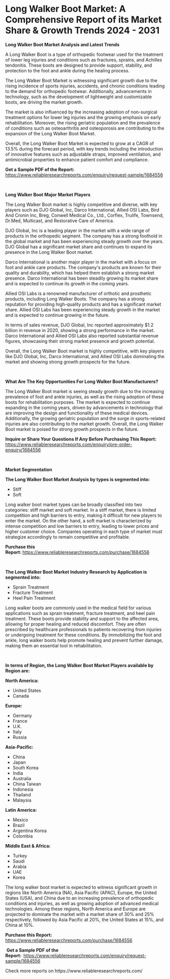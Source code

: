 <p><h1>Long Walker Boot Market: A Comprehensive Report of its Market Share & Growth Trends 2024 - 2031</h1></p><p><strong>Long Walker Boot Market Analysis and Latest Trends</strong></p>
<p><p>A Long Walker Boot is a type of orthopedic footwear used for the treatment of lower leg injuries and conditions such as fractures, sprains, and Achilles tendonitis. These boots are designed to provide support, stability, and protection to the foot and ankle during the healing process.</p><p>The Long Walker Boot Market is witnessing significant growth due to the rising incidence of sports injuries, accidents, and chronic conditions leading to the demand for orthopedic footwear. Additionally, advancements in technology, such as the development of lightweight and customizable boots, are driving the market growth.</p><p>The market is also influenced by the increasing adoption of non-surgical treatment options for lower leg injuries and the growing emphasis on early rehabilitation. Moreover, the rising geriatric population and the prevalence of conditions such as osteoarthritis and osteoporosis are contributing to the expansion of the Long Walker Boot Market.</p><p>Overall, the Long Walker Boot Market is expected to grow at a CAGR of 13.5% during the forecast period, with key trends including the introduction of innovative features such as adjustable straps, improved ventilation, and antimicrobial properties to enhance patient comfort and compliance.</p></p>
<p><strong>Get a Sample PDF of the Report:&nbsp;</strong> <a href="https://www.reliableresearchreports.com/enquiry/request-sample/1684556">https://www.reliableresearchreports.com/enquiry/request-sample/1684556</a></p>
<p>&nbsp;</p>
<p><strong>Long Walker Boot Major Market Players</strong></p>
<p><p>The Long Walker Boot market is highly competitive and diverse, with key players such as DJO Global, Inc, Darco International, Allied OSI Labs, Bird And Cronin Inc, Breg, Conwell Medical Co., Ltd., Corflex, Trulife, Townsend, Dr.Med, Multicast, and Restorative Care of America.</p><p>DJO Global, Inc is a leading player in the market with a wide range of products in the orthopedic segment. The company has a strong foothold in the global market and has been experiencing steady growth over the years. DJO Global has a significant market share and continues to expand its presence in the Long Walker Boot market.</p><p>Darco International is another major player in the market with a focus on foot and ankle care products. The company's products are known for their quality and durability, which has helped them establish a strong market presence. Darco International has been steadily growing its market share and is expected to continue its growth in the coming years.</p><p>Allied OSI Labs is a renowned manufacturer of orthotic and prosthetic products, including Long Walker Boots. The company has a strong reputation for providing high-quality products and has a significant market share. Allied OSI Labs has been experiencing steady growth in the market and is expected to continue growing in the future.</p><p>In terms of sales revenue, DJO Global, Inc reported approximately $1.2 billion in revenue in 2020, showing a strong performance in the market. Darco International and Allied OSI Labs also reported substantial revenue figures, showcasing their strong market presence and growth potential.</p><p>Overall, the Long Walker Boot market is highly competitive, with key players like DJO Global, Inc, Darco International, and Allied OSI Labs dominating the market and showing strong growth prospects for the future.</p></p>
<p>&nbsp;</p>
<p><strong>What Are The Key Opportunities For Long Walker Boot Manufacturers?</strong></p>
<p><p>The Long Walker Boot market is seeing steady growth due to the increasing prevalence of foot and ankle injuries, as well as the rising adoption of these boots for rehabilitation purposes. The market is expected to continue expanding in the coming years, driven by advancements in technology that are improving the design and functionality of these medical devices. Additionally, the growing geriatric population and the surge in sports-related injuries are also contributing to the market growth. Overall, the Long Walker Boot market is poised for strong growth prospects in the future.</p></p>
<p><strong>Inquire or Share Your Questions If Any Before Purchasing This Report:</strong> <a href="https://www.reliableresearchreports.com/enquiry/pre-order-enquiry/1684556">https://www.reliableresearchreports.com/enquiry/pre-order-enquiry/1684556</a></p>
<p>&nbsp;</p>
<p><strong>Market Segmentation</strong></p>
<p><strong>The Long Walker Boot Market Analysis by types is segmented into:</strong></p>
<p><ul><li>Stiff</li><li>Soft</li></ul></p>
<p><p>Long walker boot market types can be broadly classified into two categories: stiff market and soft market. In a stiff market, there is limited competition and high barriers to entry, making it difficult for new players to enter the market. On the other hand, a soft market is characterized by intense competition and low barriers to entry, leading to lower prices and higher customer choice. Companies operating in each type of market must strategize accordingly to remain competitive and profitable.</p></p>
<p><strong>Purchase this Report:&nbsp;</strong><a href="https://www.reliableresearchreports.com/purchase/1684556">https://www.reliableresearchreports.com/purchase/1684556</a></p>
<p>&nbsp;</p>
<p><strong>The Long Walker Boot Market Industry Research by Application is segmented into:</strong></p>
<p><ul><li>Sprain Treatment</li><li>Fracture Treatment</li><li>Heel Pain Treatment</li></ul></p>
<p><p>Long walker boots are commonly used in the medical field for various applications such as sprain treatment, fracture treatment, and heel pain treatment. These boots provide stability and support to the affected area, allowing for proper healing and reduced discomfort. They are often prescribed by healthcare professionals to patients recovering from injuries or undergoing treatment for these conditions. By immobilizing the foot and ankle, long walker boots help promote healing and prevent further damage, making them an essential tool in rehabilitation.</p></p>
<p>&nbsp;</p>
<p><strong>In terms of Region, the Long Walker Boot Market Players available by Region are:</strong></p>
<p>
    <p> <strong> North America: </strong>
        <ul>
            <li>United States</li>
            <li>Canada</li>
        </ul>
        </p> 
    <p> <strong> Europe: </strong>
        <ul>
            <li>Germany</li>
            <li>France</li>
            <li>U.K.</li>
            <li>Italy</li>
            <li>Russia</li>
        </ul>
        </p> 
    <p> <strong> Asia-Pacific: </strong>
        <ul>
            <li>China</li>
            <li>Japan</li>
            <li>South Korea</li>
            <li>India</li>
            <li>Australia</li>
            <li>China Taiwan</li>
            <li>Indonesia</li>
            <li>Thailand</li>
            <li>Malaysia</li>
        </ul>
        </p> 
    <p> <strong> Latin America: </strong>
        <ul>
            <li>Mexico</li>
            <li>Brazil</li>
            <li>Argentina Korea</li>
            <li>Colombia</li>
        </ul>
        </p> 
    <p> <strong> Middle East & Africa: </strong>
        <ul>
            <li>Turkey</li>
            <li>Saudi</li>
            <li>Arabia</li>
            <li>UAE</li>
            <li>Korea</li>
        </ul>
    </p>
    </p>
<p><p>The long walker boot market is expected to witness significant growth in regions like North America (NA), Asia Pacific (APAC), Europe, the United States (USA), and China due to an increasing prevalence of orthopedic conditions and injuries, as well as growing adoption of advanced medical technologies. Among these regions, North America and Europe are projected to dominate the market with a market share of 30% and 25% respectively, followed by Asia Pacific at 20%, the United States at 15%, and China at 10%.</p></p>
<p><strong>Purchase this Report: </strong><a href="https://www.reliableresearchreports.com/purchase/1684556">https://www.reliableresearchreports.com/purchase/1684556</a></p>
<p>&nbsp;<strong>Get a Sample PDF of the Report:&nbsp;&nbsp;</strong><a href="https://www.reliableresearchreports.com/enquiry/request-sample/1684556">https://www.reliableresearchreports.com/enquiry/request-sample/1684556</a></p>
<p><strong></strong></p>
<p>Check more reports on https://www.reliableresearchreports.com/</p>